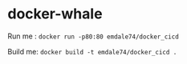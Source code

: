 # docker-whale

Run me : `docker run -p80:80 emdale74/docker_cicd`

Build me: `docker build -t emdale74/docker_cicd .`


